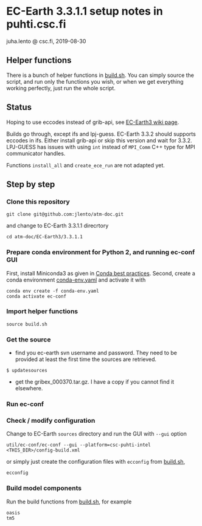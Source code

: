 # EC-Earth 3.3.1.1 setup notes in puhti.csc.fi

juha.lento @ csc.fi, 2019-08-30


## Helper functions

There is a bunch of helper functions in [build.sh](build.sh). You can
simply source the script, and run only the functions you wish, or when
we get everything working perfectly, just run the whole script.


## Status

Hoping to use eccodes instead of grib-api, see [EC-Earth3 wiki
page](https://dev.ec-earth.org/projects/ecearth3/wiki/Using_eccodes_library).

Builds go through, except ifs and lpj-guess. EC-Earth 3.3.2 should
supports eccodes in ifs. Either install grib-api or skip this version
and wait for 3.3.2. LPJ-GUESS has issues with using `int` instead of
`MPI_Comm` C++ type for MPI communicator handles.

Functions `install_all` and `create_ece_run` are not adapted yet.


## Step by step

### Clone this repository

```console
git clone git@github.com:jlento/atm-doc.git
```

and change to EC-Earth 3.3.1.1 direcrtory

```console
cd atm-doc/EC-Earth3/3.3.1.1
```

### Prepare conda environment for Python 2, and running ec-conf GUI

First, install Miniconda3 as given in [Conda best
practices](https://docs.csc.fi/#support/tutorials/conda/). Second,
create a conda environment [conda-env.yaml](conda-env.yaml) and
activate it with

```console
conda env create -f conda-env.yaml
conda activate ec-conf
```

### Import helper functions

```console
source build.sh
```

### Get the source

- find you ec-earth svn username and password. They need to be provided at
  least the first time the sources are retrieved.

```console
$ updatesources
```

- get the gribex_000370.tar.gz. I have a copy if you cannot find it
  elsewhere.

### Run ec-conf

### Check / modify configuration

Change to EC-Earth `sources` directory and run the GUI with `--gui` option

```console
util/ec-conf/ec-conf --gui --platform=csc-puhti-intel <THIS_DIR>/config-build.xml
```

or simply just create the configuration files with `ecconfig` from
[build.sh](build.sh),

```console
ecconfig
```

### Build model components

Run the build functions from [build.sh](build.sh), for example

```console
oasis
tm5
```
